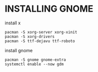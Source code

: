 # INSTALLING GNOME #

install x

	pacman -S xorg-server xorg-xinit
	pacman -S xorg-drivers
	pacman -S ttf-dejavu ttf-roboto


install gnome
	
    pacman -S gnome gnome-extra
	systemctl enable --now gdm